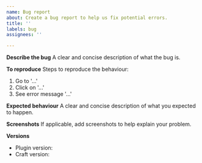 ```yaml
---
name: Bug report
about: Create a bug report to help us fix potential errors.
title: ''
labels: bug
assignees: ''

---
```


**Describe the bug**
A clear and concise description of what the bug is.

**To reproduce**
Steps to reproduce the behaviour:
1. Go to '...'
2. Click on '...'
3. See error message '...'

**Expected behaviour**
A clear and concise description of what you expected to happen.

**Screenshots**
If applicable, add screenshots to help explain your problem.

**Versions**
 - Plugin version:
 - Craft version:
